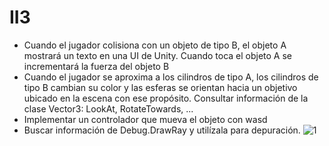 # II3
- Cuando el jugador colisiona con un objeto de tipo B, el objeto A mostrará un texto en una UI de Unity. Cuando toca el objeto A se incrementará la fuerza del objeto B
- Cuando el jugador se aproxima a los cilindros de tipo A, los cilindros de tipo B cambian su color y las esferas se orientan hacia un objetivo ubicado en la escena con ese propósito. Consultar información de la clase Vector3: LookAt, RotateTowards, ...
- Implementar un controlador que mueva el objeto con wasd
- Buscar información de Debug.DrawRay y utilízala para depuración.
![1](https://user-images.githubusercontent.com/58046649/140418061-99f6fcd6-f12e-4ff5-9644-0d9113c3e5e3.gif)
